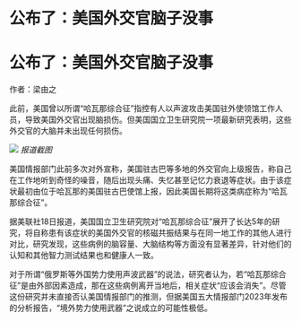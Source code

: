 # 公布了：美国外交官脑子没事

# 公布了：美国外交官脑子没事

作者：梁由之

此前，美国曾以所谓“哈瓦那综合征”指控有人以声波攻击美国驻外使领馆工作人员，导致美国外交官出现脑损伤。但美国国立卫生研究院一项最新研究表明，这些外交官的大脑并未出现任何损伤。

![](https://inews.gtimg.com/news_bt/Or6gB5uPV5vodUrj2U-S3tnUWtA1kKOTMzBX50LQP5dpAAA/1000)
_报道截图_

美国情报部门此前多次对外宣称，美国驻古巴等多地的外交官向上级报告，称自己在工作地听到奇怪的噪音，随后出现头痛、失忆甚至记忆力衰退等症状。由于该症状最初由位于哈瓦那的美国驻古巴使馆上报，因此美国长期将这类病症称为“哈瓦那综合征”。

据美联社18日报道，美国国立卫生研究院对“哈瓦那综合征”展开了长达5年的研究，将自称患有该症状的美国外交官的核磁共振结果与在同一地工作的其他人进行对比，研究发现，这些病例的脑容量、大脑结构等方面没有显著差异，针对他们的认知和其他智力测试结果也和健康人一致。

对于所谓“俄罗斯等外国势力使用声波武器”的说法，研究者认为，若“哈瓦那综合征”是由外部因素造成，那在这些病例离开当地后，相关症状“应该会消失”。尽管这份研究并未直接否认美国情报部门的推测，但据美国五大情报部门2023年发布的分析报告，“境外势力使用武器”之说成立的可能性极低。

